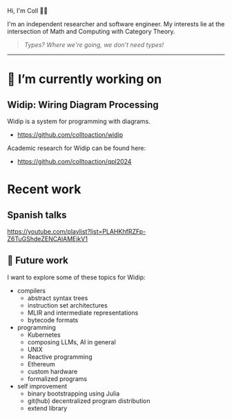 Hi, I'm Coll 👋🏼

I'm an independent researcher and software engineer. My interests lie at the intersection of Math and Computing with Category Theory.

> _Types? Where we're going, we don't need types!_

---

# 🔭 I’m currently working on

## Widip: Wiring Diagram Processing
Widip is a system for programming with diagrams.

* https://github.com/colltoaction/widip

Academic research for Widip can be found here:

* https://github.com/colltoaction/qpl2024

# Recent work
## Spanish talks
https://youtube.com/playlist?list=PLAHKhfRZFp-Z6TuGShdeZENCAlAMEjkV1

## 🔮 Future work
I want to explore some of these topics for Widip:
* compilers
  * abstract syntax trees
  * instruction set architectures
  * MLIR and intermediate representations
  * bytecode formats
* programming
  * Kubernetes
  * composing LLMs, AI in general
  * UNIX
  * Reactive programming
  * Ethereum
  * custom hardware
  * formalized programs
* self improvement
  * binary bootstrapping using Julia
  * git(hub) decentralized program distribution
  * extend library

<!--
**colltoaction/colltoaction** is a ✨ _special_ ✨ repository because its `README.md` (this file) appears on your GitHub profile.

Here are some ideas to get you started:
..
- 🌱 I’m currently learning ...
- 👯 I’m looking to collaborate on ...
- 🤔 I’m looking for help with ...
- 💬 Ask me about ...
- 📫 How to reach me: ...
- 😄 Pronouns: ...
- ⚡ Fun fact: ...
-->
